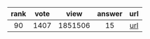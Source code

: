 
| rank | vote | view | answer | url |
|:-:|:-:|:-:|:-:|:-:|
|90|1407|1851506|15| [url](http://stackoverflow.com/questions/13411544/delete-column-from-pandas-dataframe) |
